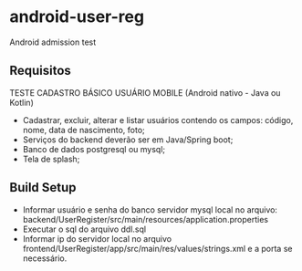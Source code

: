 # android-user-reg
Android admission test

## Requisitos
TESTE CADASTRO BÁSICO USUÁRIO MOBILE (Android nativo - Java ou Kotlin)
- Cadastrar, excluir, alterar e listar usuários contendo os campos: código, nome, data de nascimento, foto;
- Serviços do backend deverão ser em Java/Spring boot;
- Banco de dados postgresql ou mysql;
- Tela de splash;

## Build Setup
- Informar usuário e senha do banco servidor mysql local no arquivo: backend/UserRegister/src/main/resources/application.properties
- Executar o sql do arquivo ddl.sql
- Informar ip do servidor local no arquivo frontend/UserRegister/app/src/main/res/values/strings.xml e a porta se necessário.
